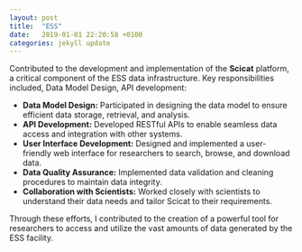 ```yaml
---
layout: post
title:  "ESS"
date:   2019-01-01 22:20:58 +0100
categories: jekyll update
---
```


Contributed to the development and implementation of the **Scicat** platform, a critical component of the ESS data infrastructure. Key responsibilities included, Data Model Design, API development: 

* **Data Model Design:** Participated in designing the data model to ensure efficient data storage, retrieval, and analysis.
* **API Development:** Developed RESTful APIs to enable seamless data access and integration with other systems.
* **User Interface Development:** Designed and implemented a user-friendly web interface for researchers to search, browse, and download data.
* **Data Quality Assurance:** Implemented data validation and cleaning procedures to maintain data integrity.
* **Collaboration with Scientists:** Worked closely with scientists to understand their data needs and tailor Scicat to their requirements.

Through these efforts, I contributed to the creation of a powerful tool for researchers to access and utilize the vast amounts of data generated by the ESS facility. 
